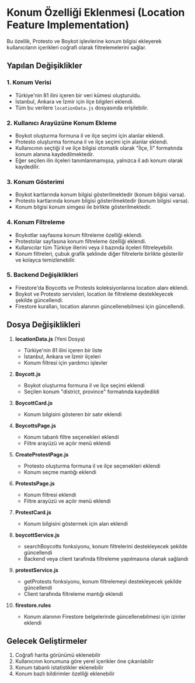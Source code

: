 # Konum Özelliği Eklenmesi (Location Feature Implementation)

Bu özellik, Protesto ve Boykot işlevlerine konum bilgisi ekleyerek kullanıcıların içerikleri coğrafi olarak filtrelemelerini sağlar.

## Yapılan Değişiklikler

### 1. Konum Verisi
- Türkiye'nin 81 ilini içeren bir veri kümesi oluşturuldu.
- İstanbul, Ankara ve İzmir için ilçe bilgileri eklendi.
- Tüm bu verilere `locationData.js` dosyasında erişilebilir.

### 2. Kullanıcı Arayüzüne Konum Ekleme
- Boykot oluşturma formuna il ve ilçe seçimi için alanlar eklendi.
- Protesto oluşturma formuna il ve ilçe seçimi için alanlar eklendi. 
- Kullanıcının seçtiği il ve ilçe bilgisi otomatik olarak "İlçe, İl" formatında konum alanına kaydedilmektedir.
- Eğer seçilen ilin ilçeleri tanımlanmamışsa, yalnızca il adı konum olarak kaydedilir.

### 3. Konum Gösterimi
- Boykot kartlarında konum bilgisi gösterilmektedir (konum bilgisi varsa).
- Protesto kartlarında konum bilgisi gösterilmektedir (konum bilgisi varsa).
- Konum bilgisi konum simgesi ile birlikte gösterilmektedir.

### 4. Konum Filtreleme
- Boykotlar sayfasına konum filtreleme özelliği eklendi.
- Protestolar sayfasına konum filtreleme özelliği eklendi.
- Kullanıcılar tüm Türkiye illerini veya il bazında ilçeleri filtreleyebilir.
- Konum filtreleri, çubuk grafik şeklinde diğer filtrelerle birlikte gösterilir ve kolayca temizlenebilir.

### 5. Backend Değişiklikleri
- Firestore'da Boycotts ve Protests koleksiyonlarına location alanı eklendi.
- Boykot ve Protesto servisleri, location ile filtreleme destekleyecek şekilde güncellendi.
- Firestore kuralları, location alanının güncellenebilmesi için güncellendi.

## Dosya Değişiklikleri

1. **locationData.js** (Yeni Dosya)
   - Türkiye'nin 81 ilini içeren bir liste
   - İstanbul, Ankara ve İzmir ilçeleri
   - Konum filtresi için yardımcı işlevler

2. **Boycott.js**
   - Boykot oluşturma formuna il ve ilçe seçimi eklendi
   - Seçilen konum "district, province" formatında kaydedildi

3. **BoycottCard.js**
   - Konum bilgisini gösteren bir satır eklendi

4. **BoycottsPage.js**
   - Konum tabanlı filtre seçenekleri eklendi
   - Filtre arayüzü ve açılır menü eklendi

5. **CreateProtestPage.js**
   - Protesto oluşturma formuna il ve ilçe seçenekleri eklendi
   - Konum seçme mantığı eklendi

6. **ProtestsPage.js**
   - Konum filtresi eklendi
   - Filtre arayüzü ve açılır menü eklendi

7. **ProtestCard.js**
   - Konum bilgisini göstermek için alan eklendi

8. **boycottService.js**
   - searchBoycotts fonksiyonu, konum filtrelerini destekleyecek şekilde güncellendi
   - Backend veya client tarafında filtreleme yapılmasına olanak sağlandı

9. **protestService.js**
   - getProtests fonksiyonu, konum filtrelemeyi destekleyecek şekilde güncellendi
   - Client tarafında filtreleme mantığı eklendi

10. **firestore.rules**
    - Konum alanının Firestore belgelerinde güncellenebilmesi için izinler eklendi

## Gelecek Geliştirmeler

1. Coğrafi harita görünümü eklenebilir
2. Kullanıcının konumuna göre yerel içerikler öne çıkarılabilir
3. Konum tabanlı istatistikler eklenebilir
4. Konum bazlı bildirimler özelliği eklenebilir 